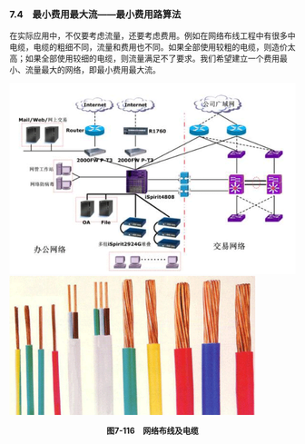 ### 7.4　最小费用最大流——最小费用路算法

在实际应用中，不仅要考虑流量，还要考虑费用。例如在网络布线工程中有很多中电缆，电缆的粗细不同，流量和费用也不同。如果全部使用较粗的电缆，则造价太高；如果全部使用较细的电缆，则流量满足不了要求。我们希望建立一个费用最小、流量最大的网络，即最小费用最大流。

![932.png](../images/932.png)
![933.png](../images/933.png)
<center class="my_markdown"><b class="my_markdown">图7-116　网络布线及电缆</b></center>


